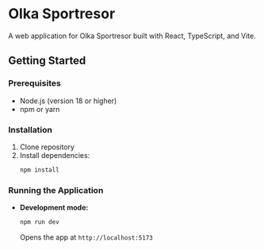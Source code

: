 # Olka Sportresor

A web application for Olka Sportresor built with React, TypeScript, and Vite.

## Getting Started

### Prerequisites

- Node.js (version 18 or higher)
- npm or yarn

### Installation

1. Clone repository
2. Install dependencies:
   ```bash
   npm install
   ```

### Running the Application

- **Development mode:**

  ```bash
  npm run dev
  ```

  Opens the app at `http://localhost:5173`
